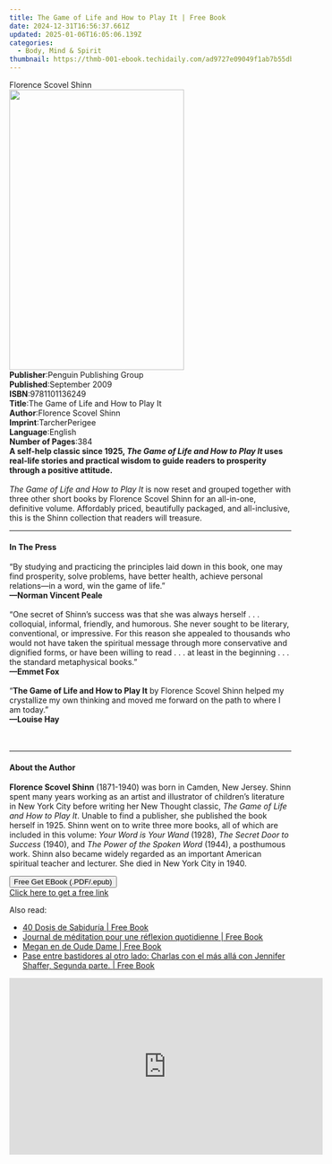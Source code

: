 ```yaml
---
title: The Game of Life and How to Play It | Free Book
date: 2024-12-31T16:56:37.661Z
updated: 2025-01-06T16:05:06.139Z
categories:
  - Body, Mind & Spirit
thumbnail: https://thmb-001-ebook.techidaily.com/ad9727e09049f1ab7b55db61643e824e445a413ab453750e4e3942277ce1a12d.jpg
---
```

<main id="book-container">
  <div class="flex flex-col">
    <div class="book-brief flex-1 py-6 px-4 sm:p-6 md:py-10 md:px-8">
      <!-- brief-->
      <div class="book-brief-main">Florence Scovel Shinn</div>
    </div>
    <div
      class="book-meta-info flex-1 grid gap-4 col-start-1 col-end-3 row-start-1 sm:mb-6 sm:grid-cols-4 lg:gap-6 lg:col-start-2 lg:row-end-6 lg:row-span-6 lg:mb-0"
    >
      <div
        class="book-meta-info-left place-content-center mt-4 p-4 text-sm leading-6 col-start-2 col-span-2 dark:text-slate-400"
      >
        <img
          class="w-full h-500 object-cover rounded-lg sm:h-255 sm:col-span-2 lg:col-span-full"
          src="https://img-001-ebook.techidaily.com/159e60df47010913724d06a800b313ccf61a0717a0868e921fa318672d63e903.jpg"
          alt=""
          width="312"
          height="500"
        />
      </div>
      <div
        class="book-meta-info-right mt-2 col-start-1 row-start-2 col-span-3 self-center"
      >
        <!-- meta data  -->
        <div class="flex flex-col px-4 md:px-8">
          <div class="flex-1">
            <strong>Publisher</strong>:<span class="px-2"
              >Penguin Publishing Group</span
            >
          </div>
          <div class="flex-1">
            <strong>Published</strong>:<span class="px-2">September 2009</span>
          </div>
          <div class="flex-1">
            <strong>ISBN</strong>:<span class="px-2">9781101136249</span>
          </div>
          <div class="flex-1">
            <strong>Title</strong>:<span class="px-2"
              >The Game of Life and How to Play It</span
            >
          </div>
          <div class="flex-1">
            <strong>Author</strong>:<span class="px-2"
              >Florence Scovel Shinn</span
            >
          </div>
          <div class="flex-1">
            <strong>Imprint</strong>:<span class="px-2">TarcherPerigee</span>
          </div>
          <div class="flex-1">
            <strong>Language</strong>:<span class="px-2">English</span>
          </div>
          <div class="flex-1">
            <strong>Number of Pages</strong>:<span class="px-2">384</span>
          </div>
        </div>
      </div>
    </div>
    <div class="book-description flex-1 py-6 px-4 sm:p-6 md:py-10 md:px-8">
      <div class="book-description-main">
        <div accordion-content="" id="description">
          <b
            >A self-help classic since 1925,
            <i>The Game of Life and How to Play It</i> uses real-life stories
            and practical wisdom to guide readers to prosperity through a
            positive attitude.</b
          ><br /><br />
          <i>The Game of Life and How to Play It</i> is now reset and grouped
          together with three other short books by Florence Scovel Shinn for an
          all-in-one, definitive volume. Affordably priced, beautifully
          packaged, and all-inclusive, this is the Shinn collection that readers
          will treasure.
        </div>
      </div>
    </div>
    <div class="book-excerpts flex-1 py-6 px-4 sm:p-6 md:py-10 md:px-8">
      <!-- excerpts-->
      <div class="book-excerpts-main">
        <hr />
        <h4 class="placeholder placeholder-heading">
          <span>In The Press</span>
        </h4>
        <p>
          “By studying and practicing the principles laid down in this book, one
          may find prosperity, solve problems, have better health, achieve
          personal relations—in a word, win the game of life.”<br /><b
            >—Norman Vincent Peale</b
          ><br /><br />“One secret of Shinn’s success was that she was always
          herself . . . colloquial, informal, friendly, and humorous. She never
          sought to be literary, conventional, or impressive. For this reason
          she appealed to thousands who would not have taken the spiritual
          message through more conservative and dignified forms, or have been
          willing to read . . . at least in the beginning . . . the standard
          metaphysical books.”<br /><b>—Emmet Fox</b><br />&nbsp;<br />“<b
            >The Game of Life and How to Play It</b
          >
          by Florence Scovel Shinn helped my crystallize my own thinking and
          moved me forward on the path to where I am today.”<br /><b
            >—Louise Hay</b
          ><br /><br /><br />
        </p>
      </div>
    </div>
    <div class="book-about-author flex-1 py-6 px-4 sm:p-6 md:py-10 md:px-8">
      <!-- about author-->
      <div class="book-main-author-main">
        <hr />
        <h4 class="placeholder placeholder-heading">
          <span>About the Author</span>
        </h4>
        <p>
          <b>Florence Scovel Shinn</b> (1871-1940) was born in Camden, New
          Jersey. Shinn spent many years working as an artist and illustrator of
          children’s literature in New York City before writing her New Thought
          classic, <i>The Game of Life and How to Play It</i>. Unable to find a
          publisher, she published the book herself in 1925. Shinn went on to
          write three more books, all of which are included in this volume:
          <i>Your Word is Your Wand </i>(1928),
          <i>The Secret Door to Success</i> (1940), and
          <i>The Power of the Spoken Word</i> (1944), a posthumous work. Shinn
          also became widely regarded as an important American spiritual teacher
          and lecturer. She died in New York City in 1940.
        </p>
      </div>
    </div>
    <div class="book-free-get flex-1 py-6 px-4 sm:p-6 md:py-10 md:px-8">
      <button
        id="btn-free-get"
        class="bg-blue-500 hover:bg-blue-700 text-white font-bold py-2 px-4 rounded"
      >
        Free Get EBook (.PDF/.epub)
      </button>
      <div id="countdown-display" class="px-2 text-lg mt-2"></div>
      <a
        id="free-link"
        class="hidden bg-blue-500 hover:bg-blue-700 text-white font-bold py-2 px-4 rounded"
        href="https://www.ebooks.com/en-us/book/451661/the-game-of-life-and-how-to-play-it/florence-scovel-shinn/"
        target="_blank"
        >Click here to get a free link</a
      >
    </div>
    <script>
      let countdownTime = 0;
      let countdownInterval = null;
      document
        .getElementById('btn-free-get')
        .addEventListener('click', startCountdown);
      function startCountdown() {
        countdownTime = new Date().getTime() + 60000 * 3;
        countdownInterval = setInterval(updateCountdown, 1000);
        document.getElementById('btn-free-get').disabled = true;
        document
          .getElementById('btn-free-get')
          .classList.add('bg-gray-500', 'cursor-not-allowed');
      }
      function updateCountdown() {
        let currentTime = new Date().getTime();
        let timeLeft = countdownTime - currentTime;
        let secondsLeft = Math.floor(timeLeft / 1000);
        document.getElementById('countdown-display').innerHTML =
          `Remaining time: ${secondsLeft} seconds.`;
        if (secondsLeft <= 0) {
          clearInterval(countdownInterval);
          document.getElementById('btn-free-get').classList.add('hidden');
          document.getElementById('free-link').classList.remove('hidden');
          document.getElementById('countdown-display').innerHTML = '';
        }
      }
    </script>
  </div>
</main>

<ins class="adsbygoogle"
      style="display:block"
      data-ad-client="ca-pub-7571918770474297"
      data-ad-slot="8358498916"
      data-ad-format="auto"
      data-full-width-responsive="true"></ins>
    

<span class="atpl-alsoreadstyle">Also read:</span>
<div><ul>
<li><a href="https://novels-ebooks.techidaily.com/210102657-9781071553459-40-dosis-de-sabiduria/"><u>40 Dosis de Sabiduría | Free Book</u></a></li>
<li><a href="https://novels-ebooks.techidaily.com/210102639-9781071552308-journal-de-meditation-pour-une-reflexion-quotidienne/"><u>Journal de méditation pour une réflexion quotidienne | Free Book</u></a></li>
<li><a href="https://novels-ebooks.techidaily.com/210102609-9781071557211-megan-en-de-oude-dame/"><u>Megan en de Oude Dame | Free Book</u></a></li>
<li><a href="https://novels-ebooks.techidaily.com/210102692-9781071553961-pase-entre-bastidores-al-otro-lado-charlas-con-el-mas-alla-con-jennifer-shaffer-segunda-parte/"><u>Pase entre bastidores al otro lado: Charlas con el más allá con Jennifer Shaffer, Segunda parte. | Free Book</u></a></li>
</ul></div>

<!-- affiliate ads begin -->
<iframe width="560" height="315" src="https://www.youtube.com/embed/ME5-sAQJVE4?si=ZfcvJSnhQevWtjI0" title="YouTube video player" frameborder="0" allow="accelerometer; autoplay; clipboard-write; encrypted-media; gyroscope; picture-in-picture; web-share" referrerpolicy="strict-origin-when-cross-origin" allowfullscreen></iframe>
<!-- affiliate ads end -->

